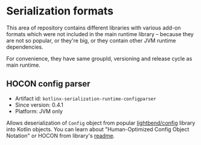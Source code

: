 # Serialization formats

This area of repository contains different libraries with various add-on formats which
were not included in the main runtime library – because they are not so popular, or they're big,
or they contain other JVM runtime dependencies.

For convenience, they have same groupId, versioning and release cycle as main runtime.

## HOCON config parser

* Artifact id: `kotlinx-serialization-runtime-configparser`
* Since version: 0.4.1
* Platform: JVM only

Allows deserialization of `Config` object from popular [lightbend/config](https://github.com/lightbend/config) library 
into Kotlin objects.
You can learn about "Human-Optimized Config Object Notation" or HOCON from library's [readme](https://github.com/lightbend/config#using-hocon-the-json-superset).

